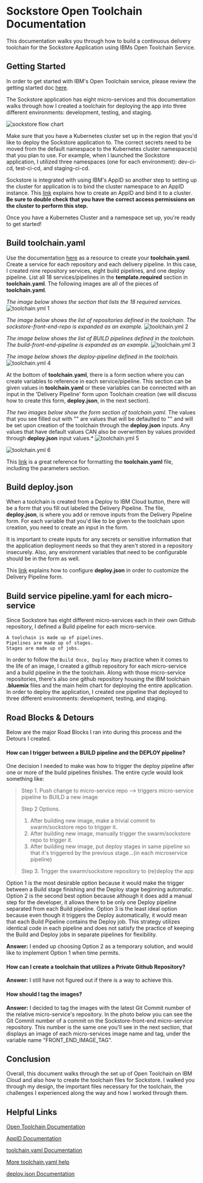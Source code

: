 # Sockstore Open Toolchain Documentation
This documentation walks you through how to build a continuous delivery toolchain for the Sockstore Application using IBMs Open Toolchain Service.  

## Getting Started
In order to get started with IBM's Open Toolchain service, please review the getting started doc [here](https://console.bluemix.net/docs/services/ContinuousDelivery/index.html#cd_getting_started).  

The Sockstore application has eight micro-services and this documentation walks through how I created a toolchain for deploying the app into three different environments: development, testing, and staging.

![sockstore flow chart](images/sockstore-flow-otc.png)

Make sure that you have a Kubernetes cluster set up in the region that you'd like to deploy the Sockstore application to.  The correct secrets need to be moved from the default namespace to the Kubernetes cluster namespace(s) that you plan to use.  For example, when I launched the Sockstore application, I utilized three namespaces (one for each environment): dev-ci-cd, test-ci-cd, and staging-ci-cd.

Sockstore is integrated with using IBM's AppID so another step to setting up the cluster for application is to bind the cluster namespace to an AppID instance. This [link](https://github.ibm.com/customer-success/swarm/tree/master/sockstore/docs/appid) explains how to create an AppID and bind it to a cluster.  **Be sure to double check that you have the correct access permissions on the cluster to perform this step.**

Once you have a Kubernetes Cluster and a namespace set up, you're ready to get started!

## Build toolchain.yaml
Use the documentation [here](https://console.bluemix.net/docs/services/ContinuousDelivery/toolchains_custom.html#toolchains_custom_toolchain_yml) as a resource to create your **toolchain.yaml**. Create a service for each repository and each delivery pipeline. In this case, I created nine repository services, eight build pipelines, and one deploy pipeline. List all 18 services/pipelines in the **template.required** section in **toolchain.yaml**.  The following images are all of the pieces of **toolchain.yaml**.

*The image below shows the section that lists the 18 required services.*
![toolchain.yml 1](images/toolchainYAML1.png)

*The image below shows the list of repositories defined in the toolchain.  The sockstore-front-end-repo is expanded as an example.*
![toolchain.yml 2](images/toolchainYAML2.png)

*The image below shows the list of BUILD pipelines defined in the toolchain.  The build-front-end-pipeline is expanded as an example.*
![toolchain.yml 3](images/toolchainYAML3.png)

*The image below shows the deploy-pipeline defined in the toolchain.*
![toolchain.yml 4](images/toolchainYAML4.png)

At the bottom of **toolchain.yaml**, there is a form section where you can create variables to reference in each service/pipeline. This section can be given values in **toolchain.yaml** or these variables can be connected with an input in the 'Delivery Pipeline' form upon Toolchain creation (we will discuss how to create this form, **deploy.json**, in the next section).

*The two images below show the form section of toolchain.yaml*.  The values that you see filled out with "" are values that will be defaulted to "" and will be set upon creation of the toolchain through the **deploy.json** inputs.  Any values that have default values CAN also be overwritten by values provided through **deploy.json** input values.*
![toolchain.yml 5](images/toolchainYAML5.png)

![toolchain.yml 6](images/toolchainYAML6.png)

This [link](https://github.com/open-toolchain/sdk/wiki/Template-File-Format) is a great reference for formatting the **toolchain.yaml** file, including the parameters section.

## Build deploy.json
When a toolchain is created from a Deploy to IBM Cloud button, there will be a form that you fill out labeled the Delivery Pipeline. The file, **deploy.json**, is where you add or remove inputs from the Delivery Pipeline form. For each variable that you'd like to be given to the toolchain upon creation, you need to create an input in the form.

It is important to create inputs for any secrets or sensitive information that the application deployment needs so that they aren't stored in a repository insecurely. Also, any environment variables that need to be configurable should be in the form as well.  

This [link](https://console.bluemix.net/docs/services/ContinuousDelivery/toolchains_custom.html#toolchains_custom_deploy_json) explains how to configure **deploy.json** in order to customize the Delivery Pipeline form.

## Build service pipeline.yaml for each micro-service
Since Sockstore has eight different micro-services each in their own Github repository, I defined a Build pipeline for each micro-service.  

```
A toolchain is made up of pipelines.
Pipelines are made up of stages.
Stages are made up of jobs.
```

In order to follow the `Build Once, Deploy Many` practice when it comes to the life of an image, I created a github repository for each micro-service and a build pipeline in the the toolchain. Along with those micro-service repositories, there's also one github repository housing the IBM toolchain **.bluemix** files and the main helm chart for deploying the entire application. In order to deploy the application, I created one pipeline that deployed to three different environments: development, testing, and staging.

## Road Blocks & Detours
Below are the major Road Blocks I ran into during this process and the Detours I created.

#### How can I trigger between a BUILD pipeline and the DEPLOY pipeline?
One decision I needed to make was how to trigger the deploy pipeline after one or more of the build pipelines finishes. The entire cycle would look something like:

> Step 1. Push change to micro-service repo --> triggers micro-service pipeline to BUILD a new image
>
> Step 2 Options.
>  1. After building new image, make a trivial commit to swarm/sockstore repo to trigger it.
>  2. After building new image, manually trigger the swarm/sockstore repo to trigger it.
>  3. After building new image, put deploy stages in same pipeline so that it's triggered by the previous stage...(in each microservice pipeline)
>
>Step 3. Trigger the swarm/sockstore repository to (re)deploy the app

Option 1 is the most desirable option because it would make the trigger between a Build stage finishing and the Deploy stage beginning automatic.  Option 2 is the second best option because although it does add a manual step for the developer, it allows there to be only one Deploy pipeline separated from each Build pipeline.  Option 3 is the least ideal option because even though it triggers the Deploy automatically, it would mean that each Build Pipeline contains the Deploy job.  This strategy utilizes identical code in each pipeline and does not satisfy the practice of keeping the Build and Deploy jobs in separate pipelines for flexibility.  

**Answer:** I ended up choosing Option 2 as a temporary solution, and would like to implement Option 1 when time permits.  

#### How can I create a toolchain that utilizes a Private Github Repository?
**Answer:** I still have not figured out if there is a way to achieve this.

#### How should I tag the images?  
**Answer:** I decided to tag the images with the latest Git Commit number of the relative micro-service's repository.  In the photo below you can see the Git Commit number of a commit on the Sockstore-front-end micro-service repository.  This number is the same one you'll see in the next section, that displays an image of each micro-services image name and tag, under the variable name "FRONT_END_IMAGE_TAG".  

## Conclusion
Overall, this document walks through the set up of Open Toolchain on IBM Cloud and also how to create the toolchain files for Sockstore.  I walked you through my design, the important files necessary for the toolchain, the challenges I experienced along the way and how I worked through them.  

## Helpful Links
[Open Toolchain Documentation](https://console.bluemix.net/docs/services/ContinuousDelivery/index.html#cd_getting_started)

[AppID Documentation](https://github.ibm.com/customer-success/swarm/tree/master/sockstore/docs/appid)

[toolchain.yaml Documentation](https://console.bluemix.net/docs/services/ContinuousDelivery/toolchains_custom.html#toolchains_custom_toolchain_yml)

[More toolchain.yaml help](https://github.com/open-toolchain/sdk/wiki/Template-File-Format)

[deploy.json Documentation](https://console.bluemix.net/docs/services/ContinuousDelivery/toolchains_custom.html#toolchains_custom_deploy_json)
